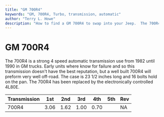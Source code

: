 ```yaml
---
title: "GM 700R4"
keywords: "GM, 700R4, Turbo, transmission, automatic"
author: "Terry L. Howe"
description: "How to find a GM 700R4 to swap into your Jeep.  The 700R4 is a strong 4 speed automatic transmission."
---
```

# GM 700R4

The 700R4 is a strong 4 speed automatic transmission use from 1982 until 1990 in GM trucks. Early units where know for failure and so this transmission doesn't have the best reputation, but a well built 700R4 will preform very well off-road. The case is 23 1/2 inches long and 16 bolts hold on the pan. The 700R4 has been replaced by the electronically controlled 4L80E.

Transmission | 1st | 2nd | 3rd | 4th | 5th | Rev   
---|---|---|---|---|---|---  
700R4 | 3.06 | 1.62 | 1.00 | 0.70 |  | NA
